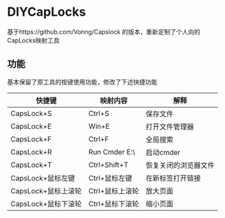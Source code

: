 <!--
 * @Author: your name
 * @Date: 2021-03-24 19:27:32
 * @LastEditTime: 2021-03-24 19:42:27
 * @LastEditors: Please set LastEditors
 * @Description: In User Settings Edit
 * @FilePath: \undefinede:\GitHub\DIYCapLocks\README.md
-->
# DIYCapLocks
基于https://github.com/Vonng/Capslock 的版本，重新定制了个人向的CapLocks映射工具



## 功能
基本保留了原工具的按键使用功能，修改了下述快捷功能

| 快捷键            | 映射内容      | 解释                 |
|-------------------|---------------|----------------------|
| CapsLock+S        | Ctrl+S        | 保存文件             |
| CapsLock+E        | Win+E         | 打开文件管理器       |
| CapsLock+F        | Ctrl+F        | 全局搜索             |
| CapsLock+R        | Run Cmder E:\ | 启动cmder            |
| CapsLock+T        | Ctrl+Shift+T  | 恢复关闭的浏览器文件 |
| CapsLock+鼠标左键 | Ctrl+鼠标左键 | 在新标签打开链接     |
| CapsLock+鼠标上滚轮 | Ctrl+鼠标上滚轮 | 放大页面     |
| CapsLock+鼠标下滚轮 | Ctrl+鼠标下滚轮 | 缩小页面     |